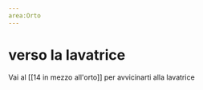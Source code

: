 ```yaml
---
area:Orto
---
```

# verso la lavatrice

Vai al [[14 in mezzo all'orto]] per avvicinarti alla lavatrice